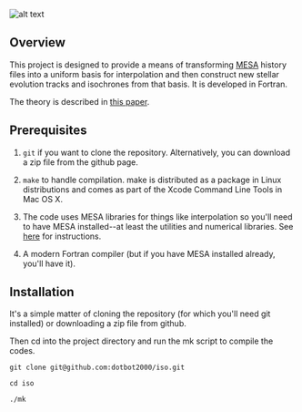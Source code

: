 ![alt text](https://github.com/dotbot2000/iso/blob/master/plots/iso.png)

## Overview

This project is designed to provide a means of transforming [MESA](http://mesa.sourceforge.net) history files into a uniform basis for interpolation and then construct new stellar evolution tracks and isochrones from that basis. It is developed in Fortran.

The theory is described in [this paper]().

## Prerequisites

1. `git` if you want to clone the repository.  Alternatively, you can download a zip file from the github page.

2. `make` to handle compilation.  make is distributed as a package in Linux distributions and comes as part of the Xcode Command Line Tools in Mac OS X.

3. The code uses MESA libraries for things like interpolation so you'll need to have MESA installed--at least the utilities and numerical libraries.  See [here](http://mesa.sourceforge.net/prereqs.html) for instructions.

4. A modern Fortran compiler (but if you have MESA installed already, you'll have it).

## Installation

It's a simple matter of cloning the repository (for which you'll need git installed) or downloading a zip file from github.  

Then cd into the project directory and run the mk script to compile the codes.

```
git clone git@github.com:dotbot2000/iso.git

cd iso

./mk
```

